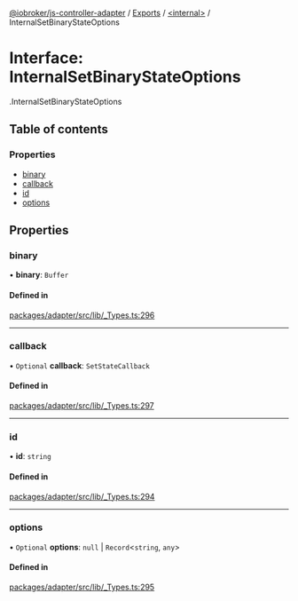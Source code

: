[@iobroker/js-controller-adapter](../README.md) / [Exports](../modules.md) / [<internal\>](../modules/internal_.md) / InternalSetBinaryStateOptions

# Interface: InternalSetBinaryStateOptions

[<internal>](../modules/internal_.md).InternalSetBinaryStateOptions

## Table of contents

### Properties

- [binary](internal_.InternalSetBinaryStateOptions.md#binary)
- [callback](internal_.InternalSetBinaryStateOptions.md#callback)
- [id](internal_.InternalSetBinaryStateOptions.md#id)
- [options](internal_.InternalSetBinaryStateOptions.md#options)

## Properties

### binary

• **binary**: `Buffer`

#### Defined in

[packages/adapter/src/lib/_Types.ts:296](https://github.com/ioBroker/ioBroker.js-controller/blob/3fe5b81a/packages/adapter/src/lib/_Types.ts#L296)

___

### callback

• `Optional` **callback**: `SetStateCallback`

#### Defined in

[packages/adapter/src/lib/_Types.ts:297](https://github.com/ioBroker/ioBroker.js-controller/blob/3fe5b81a/packages/adapter/src/lib/_Types.ts#L297)

___

### id

• **id**: `string`

#### Defined in

[packages/adapter/src/lib/_Types.ts:294](https://github.com/ioBroker/ioBroker.js-controller/blob/3fe5b81a/packages/adapter/src/lib/_Types.ts#L294)

___

### options

• `Optional` **options**: ``null`` \| `Record`<`string`, `any`\>

#### Defined in

[packages/adapter/src/lib/_Types.ts:295](https://github.com/ioBroker/ioBroker.js-controller/blob/3fe5b81a/packages/adapter/src/lib/_Types.ts#L295)

